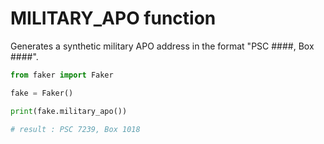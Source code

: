 # **MILITARY_APO** function

Generates a synthetic military APO address in the format "PSC ####, Box ####".

```py
from faker import Faker

fake = Faker()

print(fake.military_apo())

# result : PSC 7239, Box 1018
```
